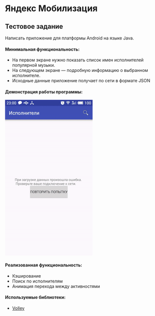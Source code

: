 # Яндекс Мобилизация
## Тестовое задание
Написать приложение для платформы Android на языке Java. 

#### Минимальная функциональность: 
- На первом экране нужно показать список имен исполнителей популярной музыки. 
- На следующем экране — подробную информацию о выбранном исполнителе. 
- Исходные данные приложение получает по сети в формате JSON

#### Демонстрация работы программы:
![Демонстрация работы программы](https://github.com/jeka3230/MusicList/blob/master/extra%20files/animation.gif)

#### Реализованная функциональность:
- Кэширование
- Поиск по исполнителям
- Анимация перехода между активностями

#### Используемые библиотеки:
- [Volley](https://android.googlesource.com/platform/frameworks/volley)

